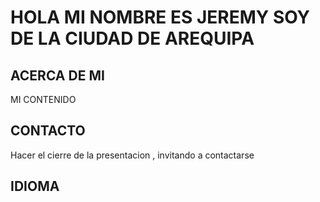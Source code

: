 # HOLA MI NOMBRE ES JEREMY SOY DE LA CIUDAD DE AREQUIPA

## ACERCA DE MI

MI CONTENIDO

## CONTACTO

Hacer el cierre de la presentacion , invitando a contactarse

## IDIOMA

